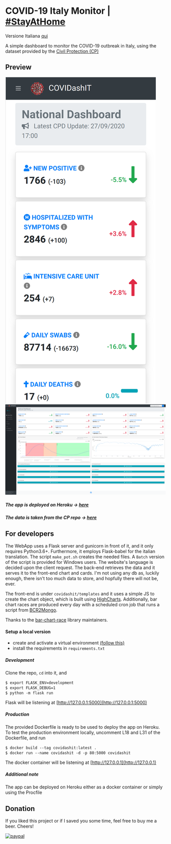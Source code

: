 # COVID-19 Italy Monitor | [\#StayAtHome](https://twitter.com/hashtag/StayAtHome)

Versione Italiana [qui](https://github.com/fabriziomiano/covidashit/blob/master/README_IT.md)

A simple dashboard to monitor the COVID-19 outbreak in Italy, using the dataset 
provided by the [Civil Protection (CP)](https://github.com/pcm-dpc) 

## Preview

![alt_text](https://raw.githubusercontent.com/fabriziomiano/covidashit/master/previews/mobile.png)
![alt_text](https://raw.githubusercontent.com/fabriziomiano/covidashit/master/previews/preview.png)

##### The app is deployed on Heroku &#8594; [here](https://covidashit.herokuapp.com/)

##### The data is taken from the CP repo &#8594; [here](https://github.com/pcm-dpc/COVID-19/blob/master/dati-json/dpc-covid19-ita-andamento-nazionale.json)


## For developers

The WebApp uses a Flask server and gunicorn in front of it, and it only requires Python3.6+.
Furthermore, it employs Flask-babel for the italian translation. The script `make_pot.sh` creates the needed files.
A `Batch` version of the script is provided for Windows users. 
The website's language is decided upon the client request. 
The back-end retrieves the data and it serves it to the front-end chart and cards.
I'm not using any db as, luckily enough, there isn't too much data to store, and hopfully there will not be, ever.

The front-end is under `covidashit/templates` and it uses a simple JS to create
the chart object, which is built using [HighCharts](https://www.highcharts.com/).
Additionally, bar chart races are produced every day with a scheduled cron job that runs a script from 
[BCR2Mongo](https://github.com/fabriziomiano/barchartrace2mongo).  

Thanks to the [bar-chart-race](https://www.dexplo.org/bar_chart_race/) library maintainers.

#### Setup a local version

* create and activate a virtual environment [(follow this)](https://packaging.python.org/guides/installing-using-pip-and-virtual-environments/)
* install the requirements in `requirements.txt`

##### Development
Clone the repo, `cd` into it, and
```
$ export FLASK_ENV=development
$ export FLASK_DEBUG=1
$ python -m flask run
```
Flask will be listening at [http://127.0.0.1:5000](http://127.0.0.1:5000)

##### Production
The provided Dockerfile is ready to be used to deploy the app on Heroku. 
To test the production environment locally, uncomment L18 and L31 of the 
Dockerfile, and run
```
$ docker build --tag covidashit:latest . 
$ docker run --name covidashit -d -p 80:5000 covidashit
```

The docker container will be listening at [http://127.0.0.1](http://127.0.0.1)

##### Additional note

The app can be deployed on Heroku either as a docker container or simply using the Procfile



## Donation

If you liked this project or if I saved you some time, feel free to buy me a beer. Cheers!

[![paypal](https://www.paypalobjects.com/en_US/IT/i/btn/btn_donateCC_LG.gif)](https://www.paypal.com/cgi-bin/webscr?cmd=_s-xclick&hosted_button_id=PMW6C23XTQDWG)
